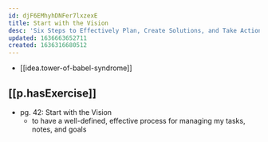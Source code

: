 ```yaml
---
id: djF6EMhyhDNFer7lxzexE
title: Start with the Vision
desc: 'Six Steps to Effectively Plan, Create Solutions, and Take Action'
updated: 1636663652711
created: 1636316680512
---
```



- [[idea.tower-of-babel-syndrome]]

## [[p.hasExercise]]

- pg. 42: Start with the Vision
  - to have a well-defined, effective process for managing my tasks, notes, and goals
